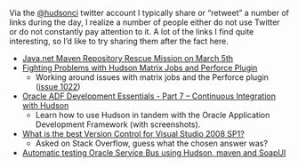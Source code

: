 Via the <a href="http://twitter.com/hudsonci" id="aptureLink_9cdmxFQb8l"><span class="citation" data-cites="hudsonci">@hudsonci</span></a> twitter account I typically share or “retweet” a number of links during the day, I realize a number of people either do not use Twitter or do not constantly pay attention to it. A lot of the links I find quite interesting, so I’d like to try sharing them after the fact here.

- [Java.net Maven Repository Rescue Mission on March 5th](http://www.sonatype.com/people/2010/02/java-net-maven-repository-rescue-mission-on-march-5th/)
- [Fighting Problems with Hudson Matrix Jobs and Perforce Plugin](https://blog.coremedia.com/cm/post/14886341/Fighting_Problems_with_Hudson_Matrix_Jobs_and_Perforce_Plugin.html)
  - Working around issues with matrix jobs and the Perforce plugin ([issue 1022](http://issues.hudson-ci.org/browse/HUDSON-1022))
- [Oracle ADF Development Essentials - Part 7 – Continuous Integration with Hudson](http://www.oracle.com/technology/pub/articles/adf-development-essentials/part7.html)
  - Learn how to use Hudson in tandem with the Oracle Application Development Framework (with screenshots).
- [What is the best Version Control for Visual Studio 2008 SP1?](http://stackoverflow.com/questions/723322/what-is-the-best-version-control-for-visual-studio-2008-sp1/723326#723326)
  - Asked on Stack Overflow, guess what the chosen answer was?
- [Automatic testing Oracle Service Bus using Hudson, maven and SoapUI](http://technology.amis.nl/blog/7408/automatic-testing-oracle-service-bus-using-hudson-maven-and-soapui)
